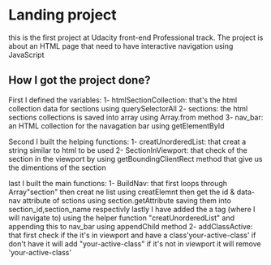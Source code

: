 # Landing project
this is the first project at Udacity front-end Professional track. The project is about an HTML page that need to have interactive navigation using JavaScript

## How I got the project done?
First I defined the variables:
 1- htmlSectionCollection: that's the html collection data for sections using querySelectorAll
 2- sections: the html sections collections is saved into array using Array.from method
 3- nav_bar: an HTML collection for the navagation bar using getElementById

Second I built the helping functions:
 1- creatUnorderedList: that creat a string similar to html to be used
 2- SectionInViewport: that check of the section in the viewport by using getBoundingClientRect method that give us the dimentions of the section

last I built the main functions:
 1- BuildNav: that first loops through Array"section" then creat ne list using creatElemnt then get the id & data-nav attribute of sctions using section.getAttribute saving them into section_id,section_name respectivly lastly I have added the a tag (where I will navigate to) using the helper function "creatUnorderedList" and appending this to nav_bar using appendChild method
 2- addClassActive: that first check if the it's in viewport and have a class'your-active-class' if don't have it will  add "your-active-class" if it's not in viewport it will remove 'your-active-class'
